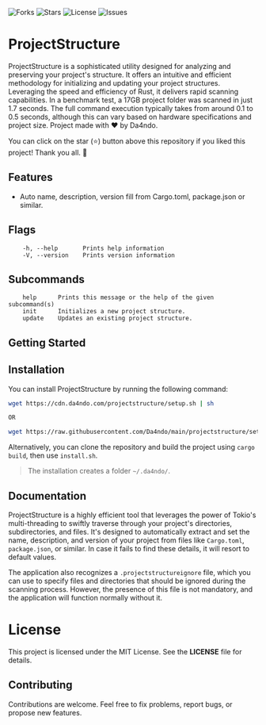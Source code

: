 ![Forks](https://img.shields.io/github/forks/Da4ndo/projectstructure?label=Forks&color=lime&logo=githubactions&logoColor=lime)
![Stars](https://img.shields.io/github/stars/Da4ndo/projectstructure?label=Stars&color=yellow&logo=reverbnation&logoColor=yellow)
![License](https://img.shields.io/github/license/Da4ndo/projectstructure?label=License&color=808080&logo=gitbook&logoColor=808080)
![Issues](https://img.shields.io/github/issues/Da4ndo/projectstructure?label=Issues&color=red&logo=ifixit&logoColor=red)

# ProjectStructure

ProjectStructure is a sophisticated utility designed for analyzing and preserving your project's structure. It offers an intuitive and efficient methodology for initializing and updating your project structures. Leveraging the speed and efficiency of Rust, it delivers rapid scanning capabilities. In a benchmark test, a 17GB project folder was scanned in just 1.7 seconds. The full command execution typically takes from around 0.1 to 0.5 seconds, although this can vary based on hardware specifications and project size.
Project made with ❤ by Da4ndo.

You can click on the star (⭐️) button above this repository if you liked this project! Thank you all. 🙏

## Features

- Auto name, description, version fill from Cargo.toml, package.json or similar.

## Flags
```
    -h, --help       Prints help information
    -V, --version    Prints version information
```
## Subcommands
```
    help      Prints this message or the help of the given subcommand(s)
    init      Initializes a new project structure.
    update    Updates an existing project structure.
```

## Getting Started

## Installation
You can install ProjectStructure by running the following command: 
```bash
wget https://cdn.da4ndo.com/projectstructure/setup.sh | sh

OR

wget https://raw.githubusercontent.com/Da4ndo/main/projectstructure/setup.sh | sh
```
Alternatively, you can clone the repository and build the project using `cargo build`, then use `install.sh`. 

> The installation creates a folder `~/.da4ndo/`.

## Documentation

ProjectStructure is a highly efficient tool that leverages the power of Tokio's multi-threading to swiftly traverse through your project's directories, subdirectories, and files. It's designed to automatically extract and set the name, description, and version of your project from files like `Cargo.toml`, `package.json`, or similar. In case it fails to find these details, it will resort to default values.

The application also recognizes a `.projectstructureignore` file, which you can use to specify files and directories that should be ignored during the scanning process. However, the presence of this file is not mandatory, and the application will function normally without it.

# License

This project is licensed under the MIT License. See the **LICENSE** file for details.

## Contributing
Contributions are welcome. Feel free to fix problems, report bugs, or propose new features. 